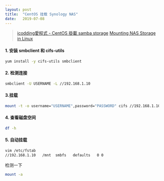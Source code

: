 ```yaml
---
layout: post
title:  "CentOS 挂载 Synology NAS"
date:   2019-07-08
---
```


> [icodding愛程式 - CentOS 掛載 samba storage](http://icodding.blogspot.com/2015/09/centos-samba-storage.html)
> [Mounting NAS Storage in Linux](https://cloud.ibm.com/docs/infrastructure/network-attached-storage?topic=network-attached-storage-mountNASLinux)

#### 1. 安装 smbclient 和 cifs-utils

```sh
yum install -y cifs-utils smbclient
```

#### 2. 检测连接

```sh
smbclient -U USERNAME -L //192.168.1.10
```

#### 3.挂载

```sh
mount -t -o username="USERNAME",password="PASSWORD" cifs //192.168.1.10/ /mnt/nas
```

#### 4. 查看磁盘空间

```sh
df -h
```

#### 5. 自动挂载

```sh
vim /etc/fstab
//192.168.1.10   /mnt  smbfs   defaults   0 0
```

检测一下

```sh
mount -a
```
